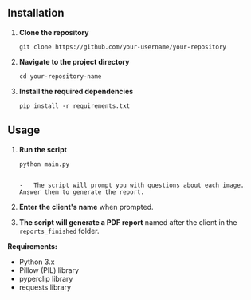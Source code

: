 
## Installation

1.  **Clone the repository**
    
    
    ```
    git clone https://github.com/your-username/your-repository 
    
    ```

2.  **Navigate to the project directory**
    
    
    ```
    cd your-repository-name
    
    ```
    
3.  **Install the required dependencies**
    
    
    ```
    pip install -r requirements.txt 
    
    ```

    

## Usage
    
    
1.  **Run the script**
    
        
    ```
    python main.py
        
    ```

        
        -   The script will prompt you with questions about each image. Answer them to generate the report.
   
2.  **Enter the client's name** when prompted.
    
3.  **The script will generate a PDF report** named after the client in the `reports_finished` folder.
    

**Requirements:**
- Python 3.x 
- Pillow (PIL) library  
- pyperclip library 
- requests library
